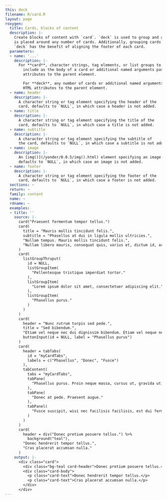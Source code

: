 ```yaml
---
this: deck
filename: R/card.R
layout: page
roxygen:
  title: Cards, blocks of content
  description: |-
    Create blocks of content with `card`. `deck` is used to group and add padding
    is placed around any number of cards. Additionally, grouping cards with
    `deck` has the benefit of aligning the footer of each card.
  parameters:
  - name: '...'
    description: |-
      For **card**, character strings, tag elements, or list groups to
        include as the body of a card or additional named arguments passed as HTML
        attributes to the parent element.

        For **deck**, any number of cards or additional named arguments passed as
        HTML attributes to the parent element.
  - name: header
    description: |-
      A character string or tag element specifying the header of the
      card, defaults to `NULL`, in which case a header is not added.
  - name: title
    description: |-
      A character string or tag element specifying the title of the
      card, defaults to `NULL`, in which case a title is not added.
  - name: subtitle
    description: |-
      A character string or tag element specifying the subtitle of
      the card, defaults to `NULL`, in which case a subtitle is not added.
  - name: image
    description: |-
      An [img()](/yonder/0.0.5/img().html) element specifying an image to add to the card,
      defaults to `NULL`, in which case an image is not added.
  - name: footer
    description: |-
      A character string or tag element specifying the footer of the
      card, defaults to `NULL`, in which case a footer is not added.
  sections: ~
  return: ~
  family: content
  name: ~
  rdname: ~
  examples:
  - title: ''
    source: |-
      card("Praesent fermentum tempor tellus.")
      card(
        title = "Mauris mollis tincidunt felis.",
        subtitle = "Phasellus at dui in ligula mollis ultricies.",
        "Nullam tempus. Mauris mollis tincidunt felis.",
        "Nullam libero mauris, consequat quis, varius et, dictum id, arcu."
      )
      card(
        listGroupThruput(
          id = NULL,
          listGroupItem(
            "Pellentesque tristique imperdiet tortor."
          ),
          listGroupItem(
            "Lorem ipsum dolor sit amet, consectetuer adipiscing elit."
          ),
          listGroupItem(
            "Phasellus purus."
          )
        )
      )
      card(
        header = "Nunc rutrum turpis sed pede.",
        title = "Sed bibendum.",
        "Etiam vel neque nec dui dignissim bibendum. Etiam vel neque nec dui dignissim bibendum.",
        buttonInput(id = NULL, label = "Phasellus purus")
      )
      card(
        header = tabTabs(
          id = "myCardTabs",
          labels = c("Phasellus", "Donec", "Fusce")
        ),
        tabContent(
          tabs = "myCardTabs",
          tabPane(
            "Phasellus purus. Proin neque massa, cursus ut, gravida ut, lobortis eget, lacus."
          ),
          tabPane(
            "Donec at pede. Praesent augue."
          ),
          tabPanel(
            "Fusce suscipit, wisi nec facilisis facilisis, est dui fermentum leo, quis tempor ligula erat quis odio."
          )
        )
      )
      card(
        header = div("Donec pretium posuere tellus.") %>%
          background("teal"),
        "Donec hendrerit tempor tellus.",
        "Cras placerat accumsan nulla."
      )
    output: |-
      <div class="card">
        <div class="bg-teal card-header">Donec pretium posuere tellus.</div>
        <div class="card-body">
          <p class="card-text">Donec hendrerit tempor tellus.</p>
          <p class="card-text">Cras placerat accumsan nulla.</p>
        </div>
      </div>
---
```

